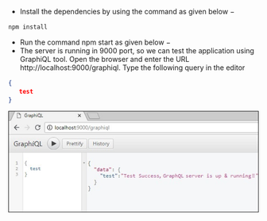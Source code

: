 

- Install the dependencies by using the command as given below −


```bash
npm install
```


- Run the command npm start as given below −
- The server is running in 9000 port, so we can test the application using GraphiQL tool. Open the browser and enter the URL http://localhost:9000/graphiql. Type the following query in the editor


```json
{
   test 
}
```
![Alt text](image.png)